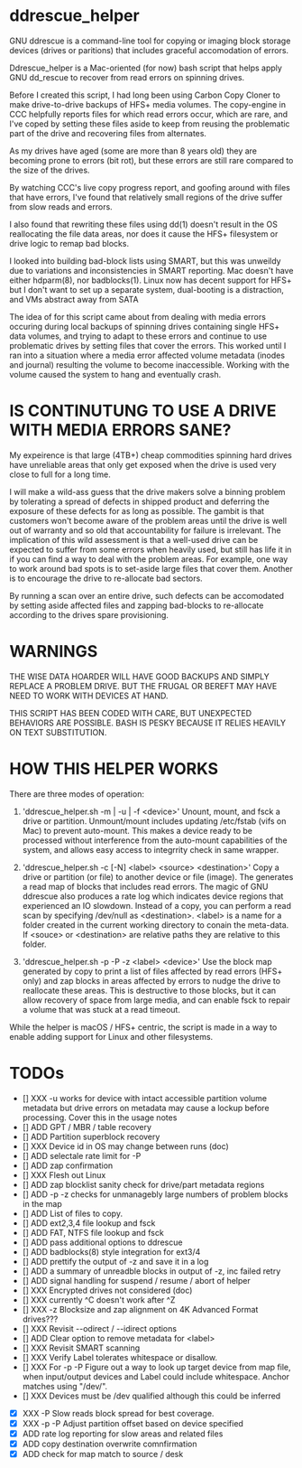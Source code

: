 # ddrescue_helper

GNU ddrescue is a command-line tool for copying or imaging
block storage devices (drives or paritions) that includes graceful 
accomodation of errors.

Ddrescue\_helper is a Mac-oriented (for now) bash script that helps
apply GNU dd\_rescue to recover from read errors on spinning drives.

Before I created this script, I had long been using Carbon Copy Cloner to make drive-to-drive backups of HFS+ media volumes. The copy-engine in CCC helpfully reports files for which read errors occur, which are rare, and I've coped by setting these files aside to keep from reusing the problematic part of the drive and recovering files from alternates.

As my drives have aged (some are more than 8 years old) they are becoming prone to errors (bit rot), but these errors are still rare compared to the size of the drives.

By watching CCC's live copy progress report, and goofing around with files that have errors, I've found that relatively small regions of the drive suffer from slow reads and errors.

I also found that rewriting these files using dd(1) doesn't result in the OS reallocating the file data areas, nor does it cause the HFS+ filesystem or drive logic to remap bad blocks.

I looked into building bad-block lists using SMART, but this was unweildy due to variations and inconsistencies in SMART reporting. Mac doesn't have either hdparm(8), nor badblocks(1). Linux now has decent support for HFS+ but I don't want to set up a separate system, dual-booting is a distraction, and VMs abstract away from SATA

The idea of for this script came about from dealing with media errors occuring during local backups of spinning drives containing single HFS+ data volumes, and trying to adapt to these errors and continue to use problematic drives by setting files that cover the errors. This worked until I ran into a situation where a media error affected volume metadata (inodes and journal) resulting 
the volume to become inaccessible. Working with the volume caused the system to hang and eventually crash.

# IS CONTINUTUNG TO USE A DRIVE WITH MEDIA ERRORS SANE?

My expeirence is that large (4TB+) cheap commodities spinning hard drives have unreliable areas that only get exposed when the drive is used very close to full for a long time.

I will make a wild-ass guess that the drive makers solve a binning problem by tolerating a spread of defects in shipped product and deferring the exposure of
these defects for as long as possible. The gambit is that customers won't become aware of the problem areas until the drive is well out of warranty and so old that accountability for failure is irrelevant. The implication of this wild assessment is that a well-used drive can be expected to suffer from some errors when heavily used, but still has life it in if you can find a way to deal with the problem areas. For example, one way to work around bad spots is to set-aside large files that cover them. Another is to encourage the drive to re-allocate bad sectors.



By running a scan over an entire drive, such defects can be accomodated by setting aside affected files and zapping bad-blocks to re-allocate according to the drives spare provisioning.

# WARNINGS

THE WISE DATA HOARDER WILL HAVE GOOD BACKUPS AND SIMPLY REPLACE A PROBLEM DRIVE. BUT THE FRUGAL OR BEREFT MAY HAVE NEED TO WORK WITH DEVICES AT HAND.

THIS SCRIPT HAS BEEN CODED WITH CARE, BUT UNEXPECTED BEHAVIORS ARE POSSIBLE. BASH IS PESKY BECAUSE IT RELIES HEAVILY ON TEXT SUBSTITUTION.

# HOW THIS HELPER WORKS

There are three modes of operation:

1. 'ddrescue_helper.sh -m | -u | -f \<device\>'
   Unount, mount, and fsck a drive or partition.
   Unmount/mount includes updating /etc/fstab (vifs on Mac) to prevent 
   auto-mount. This makes a device ready to be processed without interference 
   from the auto-mount capabilities of the system, and allows easy access to 
   integrrity check in same wrapper.
   
2. 'ddrescue_helper.sh -c [-N] \<label\> \<source\> \<destination\>'
   Copy a drive or partition (or file) to another device or file (image).
   The generates a read map of blocks that includes read errors. The magic of
   GNU ddrescue also produces a rate log which indicates device regions that 
   experienced an IO slowdown.
   Instead of a copy, you can perform a read scan by 
   specifying /dev/null as \<destination\>.
   \<label\> is a name for a folder created in the current working directory
   to conain the meta-data.
   If \<souce\> or \<destination\> are relative paths they are relative to
   this folder.
   
3. 'ddrescue_helper.sh -p -P -z \<label\> \<device\>'
   Use the block map generated by copy to print a list of files affected
   by read errors (HFS+ only) and zap blocks in areas affected by errors to
   nudge the drive to reallocate these areas. This is destructive to those 
   blocks, but it can allow recovery of space from large media, and can 
   enable fsck to repair a volume that was stuck at a read timeout.

While the helper is macOS / HFS+ centric, the script is made in a way to enable 
adding support for Linux and other filesystems.

# TODOs
- [] XXX -u works for device with intact accessible partition volume metadata but drive errors on metadata may cause a lockup before processing. Cover this in the usage notes
- [] ADD GPT / MBR / table recovery
- [] ADD Partition superblock recovery
- [] XXX Device id in OS may change between runs (doc)
- [] ADD selectale rate limit for -P
- [] ADD zap confirmation
- [] XXX Flesh out Linux
- [] ADD zap blocklist sanity check for drive/part metadata regions
- [] ADD -p -z checks for unmanagebly large numbers of problem blocks in the map
- [] ADD List of files to copy.
- [] ADD ext2,3,4 file lookup and fsck
- [] ADD FAT, NTFS file lookup and fsck
- [] ADD pass additional options to ddrescue
- [] ADD badblocks(8) style integration for ext3/4
- [] ADD prettify the output of -z and save it in a log
- [] ADD a summary of unreadble blocks in output of -z, inc failed retry
- [] ADD signal handling for suspend / resume / abort of helper
- [] XXX Encrypted drives not considered (doc)
- [] XXX currently ^C doesn't work after ^Z
- [] XXX -z Blocksize and zap alignment on 4K Advanced Format drives???
- [] XXX Revisit --odirect / --idirect options
- [] ADD Clear option to remove metadata for \<label\>
- [] XXX Revisit SMART scanning
- [] XXX Verify Label tolerates whitespace or disallow.
- [] XXX For -p -P Figure out a way to look up target device from map file, when input/output devices and Label could include whitespace. Anchor matches using "/dev/".
- [] XXX Devices must be /dev qualified although this could be inferred
- [x] XXX -P Slow reads block spread for best coverage.
- [x] XXX -p -P Adjust partition offset based on device specified
- [x] ADD rate log reporting for slow areas and related files
- [x] ADD copy destination overwrite comnfirmation
- [x] ADD check for map match to source / desk